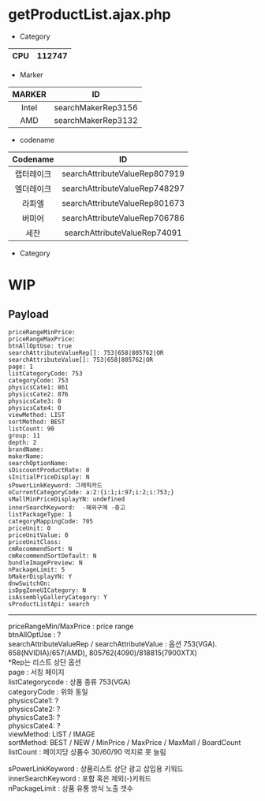 # getProductList.ajax.php

- Category

|  CPU  |  112747  |
|:-----:|:--------:|

- Marker

| MARKER  |         ID          |
|:-------:|:-------------------:|
|  Intel  | searchMakerRep3156  |
|   AMD   | searchMakerRep3132  |


- codename

|            Codename             |              ID               |
|:-------------------------------:|:-----------------------------:|
|              랩터레이크              | searchAttributeValueRep807919 |
|              엘더레이크              | searchAttributeValueRep748297 |
|               라파엘               | searchAttributeValueRep801673 |
|               버미어               | searchAttributeValueRep706786 |
|               세잔                | searchAttributeValueRep74091  |

- Category


# WIP
## Payload

```
priceRangeMinPrice: 
priceRangeMaxPrice: 
btnAllOptUse: true
searchAttributeValueRep[]: 753|658|805762|OR
searchAttributeValue[]: 753|658|805762|OR
page: 1
listCategoryCode: 753
categoryCode: 753
physicsCate1: 861
physicsCate2: 876
physicsCate3: 0
physicsCate4: 0
viewMethod: LIST
sortMethod: BEST
listCount: 90
group: 11
depth: 2
brandName: 
makerName: 
searchOptionName: 
sDiscountProductRate: 0
sInitialPriceDisplay: N
sPowerLinkKeyword: 그래픽카드
oCurrentCategoryCode: a:2:{i:1;i:97;i:2;i:753;}
sMallMinPriceDisplayYN: undefined
innerSearchKeyword:  -해외구매 -중고
listPackageType: 1
categoryMappingCode: 705
priceUnit: 0
priceUnitValue: 0
priceUnitClass: 
cmRecommendSort: N
cmRecommendSortDefault: N
bundleImagePreview: N
nPackageLimit: 5
bMakerDisplayYN: Y
dnwSwitchOn: 
isDpgZoneUICategory: N
isAssemblyGalleryCategory: Y
sProductListApi: search   
```
***
priceRangeMin/MaxPrice : price range  
btnAllOptUse : ?  
searchAttributeValueRep / searchAttributeValue : 옵션 753(VGA). 658(NVIDIA)/657(AMD), 805762(4090)/818815(7900XTX)  
 *Rep는 리스트 상단 옵션  
page : 서칭 페이지  
listCategorycode : 상품 종류 753(VGA)  
categoryCode : 위와 동일  
physicsCate1: ?  
physicsCate2: ?  
physicsCate3: ?  
physicsCate4: ?  
viewMethod: LIST / IMAGE  
sortMethod: BEST / NEW / MinPrice / MaxPrice / MaxMall / BoardCount  
listCount : 페이지당 상품수 30/60/90 억지로 못 늘림

sPowerLinkKeyword : 상품리스트 상단 광고 삽입용 키워드   
innerSearchKeyword : 포함 혹은 제외(-)키워드   
nPackageLimit : 상품 유통 방식 노출 갯수